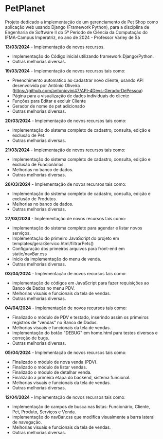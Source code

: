 # PetPlanet
Projeto dedicado a implementação de um gerenciamento de Pet Shop como aplicação web usando Django (Framework Python), para a disciplina de Engenharia de Software II do 5º Período de Ciência da Computação do IFMA-Campus Imperatriz, no ano de 2024 - Professor Varley de Sá

**13/03/2024** - Implementação de novos recursos.
 - Implementação do Código inicial utilizando framework Django/Python.
 - Outras melhorias diversas.
    
**19/03/2024** - Implementação de novos recursos tais como:
 - Preenchimento automatico ao cadastrar novo cliente, usando API desenvolvida por Antônio Oliveira (https://github.com/antoniovini47/API-4Devs-GeradorDePessoa)
 - Página para a visualização de dados individuais do cliente
 - Funções para Editar e excluir Cliente
 - Gerador de nome de pet adicionado
 - Outras melhorias diversas.

**20/03/2024** - Implementação de novos recursos tais como:
 - Implementação do sistema completo de cadastro, consulta, edição e exclusão de Pet.
 - Outras melhorias diversas.

**21/03/2024** - Implementação de novos recursos tais como:
 - Implementação do sistema completo de cadastro, consulta, edição e exclusão de Funcionários.
 - Melhorias no banco de dados.
 - Outras melhorias diversas.
 
**26/03/2024** - Implementação de novos recursos tais como:
 - Implementação do sistema completo de cadastro, consulta, edição e exclusão de Produtos.
 - Melhorias no banco de dados.
 - Outras melhorias diversas.

**27/03/2024** - Implementação de novos recursos tais como:
 - Implementação do sistema completo para agendar e listar novos serviços.
 - Implementação do primeiro JavaScript do projeto em templates/gerarServico.html/filtrarPets()
 - Configuração dos primeiros arquivos para front-end em static/navBar.css
 - Início da implementação do menu de venda.
 - Outras melhorias diversas.

**03/04/2024** - Implementação de novos recursos tais como:
 - Implementação de códigos em JavaScript para fazer requisições ao Banco de Dados no menu PDV.
 - Melhorias visuais e funcionais da tela de vendas.
 - Outras melhorias diversas.

**04/04/2024** - Implementação de novos recursos tais como:
 - Finalizado o módulo de PDV e testado, inserindo assim os primeiros registros de "vendas" no Banco de Dados.
 - Melhorias visuais e funcionais da tela de vendas.
 - Implementação do botão "DEBUG" em home.html para testes diversos e correção de bugs.
 - Outras melhorias diversas.
  
**05/04/2024** - Implementação de novos recursos tais como:
 - Finalizado o módulo de nova venda (PDV).
 - Finalizado o módulo de listar vendas.
 - Finalizado o módulo de detalhar venda.
 - Finalizado a primeira etapa do backend, sistema funcional.
 - Melhorias visuais e funcionais da tela de vendas.
 - Outras melhorias diversas.

**12/04/2024** - Implementação de novos recursos tais como:
 - Implementação de campos de busca nas listas: Funcionário, Cliente, Pet, Produto, Serviços e Venda.
 - Implementação do navBar.css que modifica visualmente a barra lateral de navegação.
 - Melhorias visuais e funcionais da tela de vendas.
 - Outras melhorias diversas.
